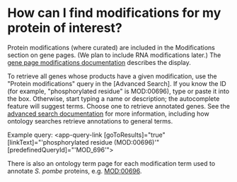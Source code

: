 # How can I find modifications for my protein of interest?
<!-- pombase_categories: Finding data,Using ontologies -->

Protein modifications (where curated) are included in the
Modifications section on gene pages. (We plan to include RNA
modifications later.) The [gene page modifications documentation](/documentation/gene-page-modifications) 
describes the display.

To retrieve all genes whose products have a given modification, use
the "Protein modifications" query in the [Advanced Search]. If you
know the ID (for example, "phosphorylated residue" is MOD:00696), type
or paste it into the box. Otherwise, start typing a name or
description; the autocomplete feature will suggest terms. Choose one
to retrieve annotated genes. See the [advanced search documentation](/documentation/advanced-search) 
for more information, including how ontology searches retrieve
annotations to general terms.

Example query: 
<app-query-link [goToResults]="true" [linkText]="'phosphorylated residue (MOD:00696)'"
    [predefinedQueryId]="'MOD_696'">
</app-query-link>

There is also an ontology term page for each modification term used to
annotate *S. pombe* proteins, e.g. [MOD:00696](/term/MOD:00696).
